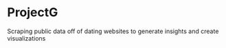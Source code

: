 # ProjectG

Scraping public data off of dating websites to generate insights and create visualizations
